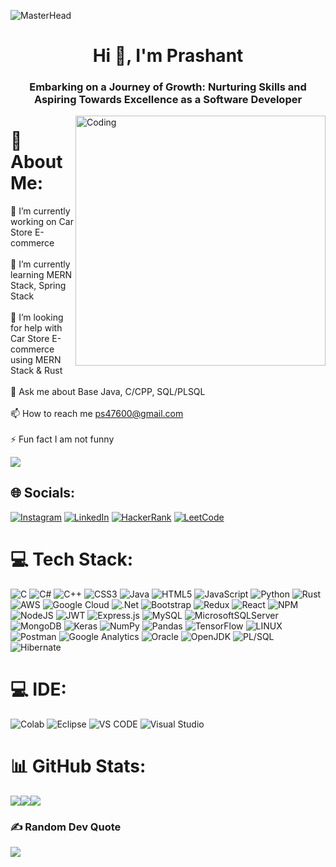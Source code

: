 ![MasterHead](https://user-images.githubusercontent.com/74038190/241765440-80728820-e06b-4f96-9c9e-9df46f0cc0a5.gif)
<h1 align="center">Hi 👋, I'm Prashant</h1>
<h3 align="center">Embarking on a Journey of Growth: Nurturing Skills and Aspiring Towards Excellence as a Software Developer</h3>
<img align="right" alt="Coding" width="400" src="https://media0.giphy.com/media/YbXLZ6dymH758xSEbM/giphy.gif?cid=ecf05e4740fplf4cilxo2m8re9q87kvygeiof8pb73fd28cz&ep=v1_gifs_search&rid=giphy.gif&ct=g">

# 💫 About Me:
🔭 I’m currently working on Car Store E-commerce<br><br>🌱 I’m currently learning MERN Stack, Spring Stack<br><br>🤝 I’m looking for help with Car Store E-commerce using MERN Stack & Rust<br><br>💬 Ask me about Base Java, C/CPP, SQL/PLSQL<br><br>📫 How to reach me ps47600@gmail.com<br><br>⚡ Fun fact I am not funny

[![](https://visitcount.itsvg.in/api?id=prashant-singh-2001&label=Profile%20Views&icon=0&pretty=true)](https://visitcount.itsvg.in)
## 🌐 Socials:
[![Instagram](https://img.shields.io/badge/Instagram-%23E4405F.svg?logo=Instagram&logoColor=white)](https://instagram.com/__._.mephisto._.__) [![LinkedIn](https://img.shields.io/badge/LinkedIn-%230077B5.svg?logo=linkedin&logoColor=white)](https://linkedin.com/in/prashant-singh-531b57198) [![HackerRank](https://img.shields.io/badge/-Hackerrank-2EC866?logo=HackerRank&logoColor=white)](https://hackerrank.com/ps47600) [![LeetCode](https://img.shields.io/badge/-LeetCode-FFA116?logo=LeetCode&logoColor=black)](https://leetcode.com/prashantsingh0110)

# 💻 Tech Stack:
![C](https://img.shields.io/badge/c-%2300599C.svg?style=for-the-badge&logo=c&logoColor=white) ![C#](https://img.shields.io/badge/c%23-%23239120.svg?style=for-the-badge&logo=c-sharp&logoColor=white) ![C++](https://img.shields.io/badge/c++-%2300599C.svg?style=for-the-badge&logo=c%2B%2B&logoColor=white) ![CSS3](https://img.shields.io/badge/css3-%231572B6.svg?style=for-the-badge&logo=css3&logoColor=white) ![Java](https://img.shields.io/badge/java-%23ED8B00.svg?style=for-the-badge&logo=java&logoColor=white) ![HTML5](https://img.shields.io/badge/html5-%23E34F26.svg?style=for-the-badge&logo=html5&logoColor=white) ![JavaScript](https://img.shields.io/badge/javascript-%23323330.svg?style=for-the-badge&logo=javascript&logoColor=%23F7DF1E) ![Python](https://img.shields.io/badge/python-3670A0?style=for-the-badge&logo=python&logoColor=ffdd54) ![Rust](https://img.shields.io/badge/rust-%23000000.svg?style=for-the-badge&logo=rust&logoColor=white) ![AWS](https://img.shields.io/badge/AWS-%23FF9900.svg?style=for-the-badge&logo=amazon-aws&logoColor=white) ![Google Cloud](https://img.shields.io/badge/Google%20Cloud-%234285F4.svg?style=for-the-badge&logo=google-cloud&logoColor=white) ![.Net](https://img.shields.io/badge/.NET-5C2D91?style=for-the-badge&logo=.net&logoColor=white) ![Bootstrap](https://img.shields.io/badge/bootstrap-%23563D7C.svg?style=for-the-badge&logo=bootstrap&logoColor=white) ![Redux](https://img.shields.io/badge/redux-%23593d88.svg?style=for-the-badge&logo=redux&logoColor=white) ![React](https://img.shields.io/badge/react-%2320232a.svg?style=for-the-badge&logo=react&logoColor=%2361DAFB) ![NPM](https://img.shields.io/badge/NPM-%23000000.svg?style=for-the-badge&logo=npm&logoColor=white) ![NodeJS](https://img.shields.io/badge/node.js-6DA55F?style=for-the-badge&logo=node.js&logoColor=white) ![JWT](https://img.shields.io/badge/JWT-black?style=for-the-badge&logo=JSON%20web%20tokens) ![Express.js](https://img.shields.io/badge/express.js-%23404d59.svg?style=for-the-badge&logo=express&logoColor=%2361DAFB) ![MySQL](https://img.shields.io/badge/mysql-%2300f.svg?style=for-the-badge&logo=mysql&logoColor=white) ![MicrosoftSQLServer](https://img.shields.io/badge/Microsoft%20SQL%20Sever-CC2927?style=for-the-badge&logo=microsoft%20sql%20server&logoColor=white) ![MongoDB](https://img.shields.io/badge/MongoDB-%234ea94b.svg?style=for-the-badge&logo=mongodb&logoColor=white) ![Keras](https://img.shields.io/badge/Keras-%23D00000.svg?style=for-the-badge&logo=Keras&logoColor=white) ![NumPy](https://img.shields.io/badge/numpy-%23013243.svg?style=for-the-badge&logo=numpy&logoColor=white) ![Pandas](https://img.shields.io/badge/pandas-%23150458.svg?style=for-the-badge&logo=pandas&logoColor=white) ![TensorFlow](https://img.shields.io/badge/TensorFlow-%23FF6F00.svg?style=for-the-badge&logo=TensorFlow&logoColor=white) ![LINUX](https://img.shields.io/badge/Linux-FCC624?style=for-the-badge&logo=linux&logoColor=black) ![Postman](https://img.shields.io/badge/Postman-FF6C37?style=for-the-badge&logo=postman&logoColor=white) ![Google Analytics](https://img.shields.io/badge/Google%20Analytics-E37400?style=for-the-badge&logo=google%20analytics&logoColor=white) ![Oracle](https://img.shields.io/badge/Oracle-F80000?style=for-the-badge&logo=Oracle&logoColor=white) ![OpenJDK](https://img.shields.io/badge/OpenJDK-ED8B00?style=for-the-badge&logo=openjdk&logoColor=white) ![PL/SQL](https://img.shields.io/badge/PLSQL-F80000?style=for-the-badge&logo=oracle&logoColor=black) ![Hibernate](https://img.shields.io/badge/Hibernate-59666C?style=for-the-badge&logo=Hibernate&logoColor=white)

# 💻 IDE:
![Colab](	https://img.shields.io/badge/Colab-F9AB00?style=for-the-badge&logo=googlecolab&color=525252) ![Eclipse](https://img.shields.io/badge/Eclipse-2C2255?style=for-the-badge&logo=eclipse&logoColor=white) ![VS CODE](https://img.shields.io/badge/VSCode-0078D4?style=for-the-badge&logo=visual%20studio%20code&logoColor=white) ![Visual Studio](https://img.shields.io/badge/Visual_Studio-5C2D91?style=for-the-badge&logo=visual%20studio&logoColor=white) ![]()

# 📊 GitHub Stats:
![](https://github-readme-stats.vercel.app/api?username=prashant-singh-2001&theme=midnight-purple&hide_border=false&include_all_commits=false&count_private=false)![](https://github-readme-streak-stats.herokuapp.com/?user=prashant-singh-2001&theme=midnight-purple&hide_border=false)![](https://github-readme-stats.vercel.app/api/top-langs/?username=prashant-singh-2001&theme=midnight-purple&hide_border=false&include_all_commits=false&count_private=false&layout=compact)

### ✍️ Random Dev Quote
![](https://quotes-github-readme.vercel.app/api?type=horizontal&theme=radical)
